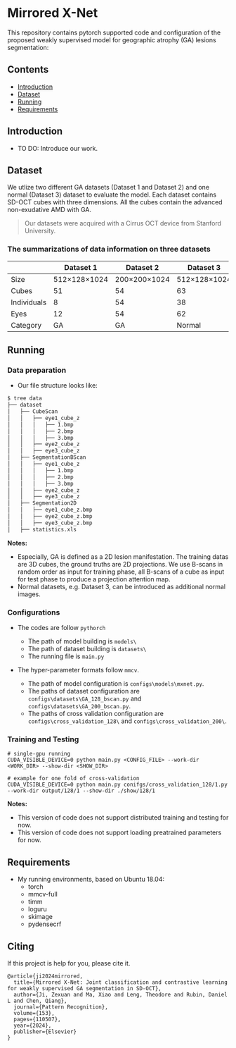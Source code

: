 # Mirrored X-Net
This repository contains pytorch supported code and configuration of the proposed weakly supervised model for geographic atrophy (GA) lesions segmentation:

## Contents
- [Introduction](#Introduction)
- [Dataset](#Dataset)
- [Running](#Running)
- [Requirements](#Requirements)

## Introduction
- TO DO: Introduce our work.

## Dataset
We utlize two different GA datasets (Dataset 1 and Dataset 2) and one normal (Dataset 3) dataset to evaluate the model. Each dataset contains SD-OCT cubes with three dimensions. All the cubes contain the advanced non-exudative AMD with GA.
> Our datasets were acquired with a Cirrus OCT device from Stanford University.
### The summarizations of data information on three datasets

|             |   Dataset 1  |   Dataset 2  |   Dataset 3  |
| ----------- | ------------ | ------------ | ------------ |
|     Size    | 512×128×1024 | 200×200×1024 | 512×128×1024 |
|    Cubes    |      51      |      54      |      63      |
| Individuals |      8       |      54      |      38      |
|     Eyes    |      12      |      54      |      62      |
|   Category  |      GA      |      GA      |    Normal    |


## Running

### Data preparation

- Our file structure looks like:
```bash
$ tree data
├── dataset
│   ├── CubeScan
│   │   ├── eye1_cube_z
│   │   │   ├── 1.bmp
│   │   │   ├── 2.bmp
│   │   │   ├── 3.bmp
│   │   ├── eye2_cube_z
│   │   ├── eye3_cube_z
│   ├── SegmentationBScan
│   │   ├── eye1_cube_z
│   │   │   ├── 1.bmp
│   │   │   ├── 2.bmp
│   │   │   ├── 3.bmp
│   │   ├── eye2_cube_z
│   │   ├── eye3_cube_z
│   ├── Segmentation2D
│   │   ├── eye1_cube_z.bmp
│   │   ├── eye2_cube_z.bmp
│   │   ├── eye3_cube_z.bmp
│   ├── statistics.xls
```

**Notes:**
- Especially, GA is defined as a 2D lesion manifestation. The training datas are 3D cubes, the ground truths are 2D projections. We use B-scans in random order as input for training phase, all B-scans of a cube as input for test phase to produce a projection attention map.
- Normal datasets, e.g. Dataset 3, can be introduced as additional normal images.

### Configurations

- The codes are follow `pythorch`
    - The path of model building is `models\`
    - The path of dataset building is `datasets\`
    - The running file is `main.py`

- The hyper-parameter formats follow `mmcv`.
    - The path of model configuration is `configs\models\mxnet.py`.
    - The paths of dataset configuration are `configs\datasets\GA_128_bscan.py` and `configs\datasets\GA_200_bscan.py`.
    - The paths of cross validation configuration are `configs\cross_validation_128\` and `configs\cross_validation_200\`.


### Training and Testing
```
# single-gpu running
CUDA_VISIBLE_DEVICE=0 python main.py <CONFIG_FILE> --work-dir <WORK_DIR> --show-dir <SHOW_DIR>

# example for one fold of cross-validation
CUDA_VISIBLE_DEVICE=0 python main.py conifgs/cross_validation_128/1.py --work-dir output/128/1 --show-dir ./show/128/1
```

**Notes:**
- This version of code does not support distributed training and testing for now. 
- This version of code does not support loading preatrained parameters for now. 

## Requirements
* My running environments, based on Ubuntu 18.04:
    * torch
    * mmcv-full
    * timm
    * loguru
    * skimage
    * pydensecrf

## Citing
If this project is help for you, please cite it.
```
@article{ji2024mirrored,
  title={Mirrored X-Net: Joint classification and contrastive learning for weakly supervised GA segmentation in SD-OCT},
  author={Ji, Zexuan and Ma, Xiao and Leng, Theodore and Rubin, Daniel L and Chen, Qiang},
  journal={Pattern Recognition},
  volume={153},
  pages={110507},
  year={2024},
  publisher={Elsevier}
}
```
